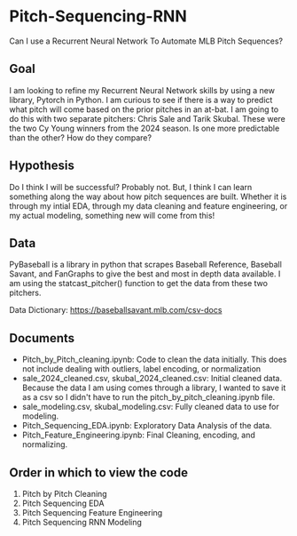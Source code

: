 # Pitch-Sequencing-RNN
Can I use a Recurrent Neural Network To Automate MLB Pitch Sequences?


## Goal
I am looking to refine my Recurrent Neural Network skills by using a new library, Pytorch in Python. I am curious to see if there is a way to predict what pitch will come based on the prior pitches in an at-bat. I am going to do this with two separate pitchers: Chris Sale and Tarik Skubal. These were the two Cy Young winners from the 2024 season. Is one more predictable than the other? How do they compare?

## Hypothesis
Do I think I will be successful? Probably not. But, I think I can learn something along the way about how pitch sequences are built. Whether it is through my intial EDA, through my data cleaning and feature engineering, or my actual modeling, something new will come from this!


## Data
PyBaseball is a library in python that scrapes Baseball Reference, Baseball Savant, and FanGraphs to give the best and most in depth data available. I am using the statcast_pitcher() function to get the data from these two pitchers.

Data Dictionary: https://baseballsavant.mlb.com/csv-docs 

## Documents
- Pitch_by_Pitch_cleaning.ipynb: Code to clean the data initially. This does not include dealing with outliers, label encoding, or normalization
- sale_2024_cleaned.csv, skubal_2024_cleaned.csv: Initial cleaned data. Because the data I am using comes through a library, I wanted to save it as a csv so I didn't have to run the pitch_by_pitch_cleaning.ipynb file.
- sale_modeling.csv, skubal_modeling.csv: Fully cleaned data to use for modeling.
- Pitch_Sequencing_EDA.ipynb: Exploratory Data Analysis of the data.
- Pitch_Feature_Engineering.ipynb: Final Cleaning, encoding, and normalizing.

## Order in which to view the code
1. Pitch by Pitch Cleaning
2. Pitch Sequencing EDA
3. Pitch Sequencing Feature Engineering
4. Pitch Sequencing RNN Modeling
